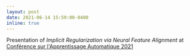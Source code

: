 ```yaml
---
layout: post
date: 2021-06-14 15:59:00-0400
inline: true
---
```


Presentation of _Implicit Regularization via Neural Feature Alignment_ at [Conférence sur l'Apprentissage Automatique 2021](https://cap2021.sciencesconf.org/resource/page/id/8.html)
